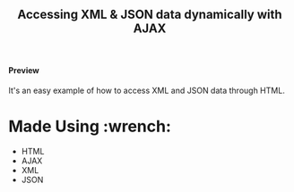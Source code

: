 <h2 align="center">Accessing XML & JSON data dynamically with AJAX</h2>
<br>

<h4>Preview</h4>
It's an easy example of how to access XML and JSON data through HTML.


<br>
<h1 id="tools">Made Using :wrench:</h1>

* HTML
* AJAX
* XML
* JSON